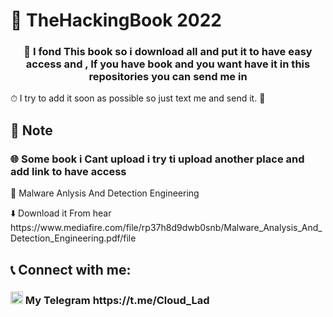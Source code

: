 <h1> 📘 TheHackingBook 2022</h1>
<h3 align="center">📁 I fond This book so i download all and put it to have easy access and , If you have book and you want have it in this repositories you can send me in</h3>
<p>⏱ I try to add it soon as possible so just text me and send it.  🖤 </p>

<h2>📄 Note</h2>
<h3>🌐 Some book i Cant upload i try ti upload another place and add link to have access</h3>
<p> 🐞 Malware Anlysis And Detection Engineering</p>
<p>⬇️ Download it From hear https://www.mediafire.com/file/rp37h8d9dwb0snb/Malware_Analysis_And_Detection_Engineering.pdf/file</p>

<h2 align="left"> 📞 Connect with me:</h3>
<h3 align="left">
 <img src="https://upload.wikimedia.org/wikipedia/commons/8/82/Telegram_logo.svg" alt="Telegram" width="20" height="20"></img> My Telegram https://t.me/Cloud_Lad
</h3>

